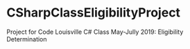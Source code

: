 # CSharpClassEligibilityProject
Project for Code Louisville C# Class May-Jully 2019:  Eligibility Determination
